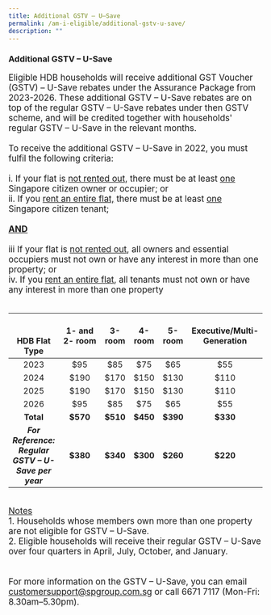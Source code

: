 ```yaml
---
title: Additional GSTV – U–Save
permalink: /am-i-eligible/additional-gstv-u-save/
description: ""
---
```

### Additional GSTV – U-Save 

<font style="font-size:17px">
Eligible HDB households will receive additional GST Voucher (GSTV) – U-Save rebates under the Assurance Package from 2023-2026. These additional GSTV – U-Save rebates are on top of the regular GSTV – U-Save rebates under then GSTV scheme, and will be credited together with households' regular GSTV – U-Save in the relevant months. <br><br> To receive the additional GSTV – U-Save in 2022, you must fulfil the following criteria:<br><br>
					i. If your flat is <u>not rented out,</u> there must be at least <u>one</u> Singapore citizen owner or occupier; or<br>
					ii. If you <u>rent an entire flat,</u> there must be at least <u>one</u> Singapore citizen tenant; <br>
					<br><b><u>AND</u></b>
	<br><br>iii If your flat is <u>not rented out</u>, all owners and essential occupiers must not own or have any interest in more than one property; or<br>
	iv. If you <u>rent an entire flat</u>, all tenants must not own or have any interest in more than one property<br><br>
<table>
<thead>
  <tr>
    <th rowspan="3" style="text-align:center; vertical-align:middle"><br><br>HDB Flat Type</th>
  </tr>
  <tr>
    <th style="text-align:center; vertical-align:middle; width:1000;">1- and 2- room<br></th>
    <th style="text-align:center; vertical-align:middle">3-room<br></th>
    <th style="text-align:center; vertical-align:middle">4-room<br></th>
    <th style="text-align:center; vertical-align:middle">5-room<br></th>
		<th style="text-align:center; vertical-align:middle">Executive/Multi-Generation<br></th>
  </tr>
</thead>
<tbody>
  <tr>
    <td style="text-align:center; vertical-align:middle">2023</td>
    <td style="text-align:center; vertical-align:middle">$95</td>
       <td style="text-align:center; vertical-align:middle">$85</td>
    <td style="text-align:center; vertical-align:middle">$75</td>
    <td style="text-align:center; vertical-align:middle">$65</td>
		<td style="text-align:center; vertical-align:middle">$55</td>
  </tr>
	  <tr>
    <td style="text-align:center; vertical-align:middle">2024</td>
    <td style="text-align:center; vertical-align:middle">$190</td>
       <td style="text-align:center; vertical-align:middle">$170</td>
    <td style="text-align:center; vertical-align:middle">$150</td>
    <td style="text-align:center; vertical-align:middle">$130</td>
		<td style="text-align:center; vertical-align:middle">$110</td>
  </tr>
	  <tr>
    <td style="text-align:center; vertical-align:middle">2025</td>
    <td style="text-align:center; vertical-align:middle">$190</td>
       <td style="text-align:center; vertical-align:middle">$170</td>
    <td style="text-align:center; vertical-align:middle">$150</td>
    <td style="text-align:center; vertical-align:middle">$130</td>
		<td style="text-align:center; vertical-align:middle">$110</td>
  </tr>
		  <tr>
    <td style="text-align:center; vertical-align:middle">2026</td>
    <td style="text-align:center; vertical-align:middle">$95</td>
       <td style="text-align:center; vertical-align:middle">$85</td>
    <td style="text-align:center; vertical-align:middle">$75</td>
    <td style="text-align:center; vertical-align:middle">$65</td>
		<td style="text-align:center; vertical-align:middle">$55</td>
  </tr>
	  <tr>
	<td style="text-align:center; vertical-align:middle"><b>Total</b></td>
	<td style="text-align:center; vertical-align:middle"><b>$570</b></td>
       <td style="text-align:center; vertical-align:middle"><b>$510</b></td>
    <td style="text-align:center; vertical-align:middle"><b>$450</b></td>
    <td style="text-align:center; vertical-align:middle"><b>$390</b></td>
		<td style="text-align:center; vertical-align:middle"><b>$330</b></td>
  </tr>
	  <tr>
    <td style="text-align:center; vertical-align:middle"><em><b>For Reference: Regular <br> GSTV – U-Save per year</b></em></td>
			<td style="text-align:center; vertical-align:middle"><b>$380</b></td>
			<td style="text-align:center; vertical-align:middle"><b>$340</b></td>
			<td style="text-align:center; vertical-align:middle"><b>$300</b></td>
			<td style="text-align:center; vertical-align:middle"><b>$260</b></td>
			<td style="text-align:center; vertical-align:middle"><b>$220</b></td>
 </tr>
	 <tr></tr>
  </tbody>
</table><br>
					<u>Notes</u><br>
					1. Households whose members own more than one property are not eligible for GSTV – U-Save.<br>
					2. Eligible households will receive their regular GSTV  – U-Save over four quarters in April, July, October, and January.<br>
<br><br>For more information on the GSTV – U-Save, you can email <a href="mailto:customersupport@spgroup.com.sg" class="hyperlink">customersupport@spgroup.com.sg</a> or call 6671 7117 (Mon-Fri: 8.30am–5.30pm).